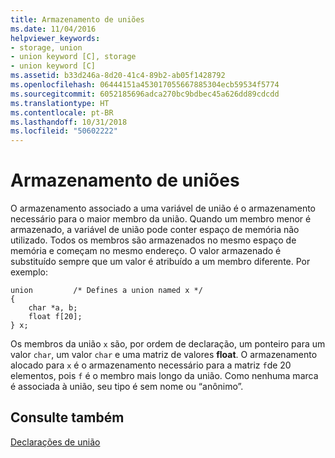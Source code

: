 ```yaml
---
title: Armazenamento de uniões
ms.date: 11/04/2016
helpviewer_keywords:
- storage, union
- union keyword [C], storage
- union keyword [C]
ms.assetid: b33d246a-8d20-41c4-89b2-ab05f1428792
ms.openlocfilehash: 06444151a453017055667885304ecb59534f5774
ms.sourcegitcommit: 6052185696adca270bc9bdbec45a626dd89cdcdd
ms.translationtype: HT
ms.contentlocale: pt-BR
ms.lasthandoff: 10/31/2018
ms.locfileid: "50602222"
---
```

# <a name="storage-of-unions"></a>Armazenamento de uniões

O armazenamento associado a uma variável de união é o armazenamento necessário para o maior membro da união. Quando um membro menor é armazenado, a variável de união pode conter espaço de memória não utilizado. Todos os membros são armazenados no mesmo espaço de memória e começam no mesmo endereço. O valor armazenado é substituído sempre que um valor é atribuído a um membro diferente. Por exemplo:

```
union         /* Defines a union named x */
{
    char *a, b;
    float f[20];
} x;
```

Os membros da união `x` são, por ordem de declaração, um ponteiro para um valor `char`, um valor `char` e uma matriz de valores **float**. O armazenamento alocado para `x` é o armazenamento necessário para a matriz `f`de 20 elementos, pois `f` é o membro mais longo da união. Como nenhuma marca é associada à união, seu tipo é sem nome ou “anônimo”.

## <a name="see-also"></a>Consulte também

[Declarações de união](../c-language/union-declarations.md)